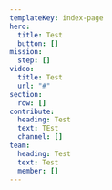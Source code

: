 ```yaml
---
templateKey: index-page
hero:
  title: Test
  button: []
mission:
  step: []
video:
  title: Test
  url: "#"
section:
  row: []
contribute:
  heading: Test
  text: TEst
  channel: []
team:
  heading: Test
  text: Test
  member: []
---
```


